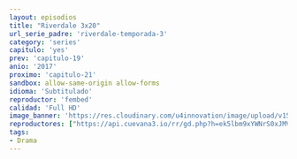 ```yaml
---
layout: episodios
title: "Riverdale 3x20"
url_serie_padre: 'riverdale-temporada-3'
category: 'series'
capitulo: 'yes'
prev: 'capitulo-19'
anio: '2017'
proximo: 'capitulo-21'
sandbox: allow-same-origin allow-forms
idioma: 'Subtitulado'
reproductor: 'fembed'
calidad: 'Full HD'
image_banner: 'https://res.cloudinary.com/u4innovation/image/upload/v1565152608/maxresdefault-min_vy9nnj.jpg'
reproductores: ["https://api.cuevana3.io/rr/gd.php?h=ek5lbm9xYWNrS0xJMVp5b21KREk0dFBLbjVkaHhkRGdrOG1jbnBpUnhhS1Z0SjJmWTlLanZLeXFxSlYxcnJPMTI3SjlvMmF4bWFPWnBtQm5xN2ZSdjZtU3FadVkyUT09"]
tags:
- Drama
---
```











